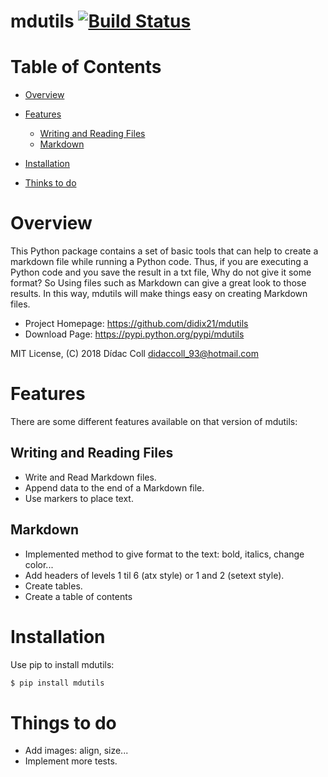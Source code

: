# mdutils [![Build Status](https://travis-ci.org/didix21/mdutils.svg?branch=master)](https://travis-ci.org/didix21/mdutils)

Table of Contents
=================
- [Overview](#overview)
- [Features](#features)
    - [Writing and Reading Files](#writing-and-reading-files)
    - [Markdown](#markdown)
    
- [Installation](#installation)
- [Thinks to do](#things-to-do)

Overview
=======
This Python package contains a set of basic tools that can help to create a markdown file while running a Python code.
Thus, if you are executing a Python code and you save the result in a txt file, Why do not give it some format? So
Using files such as Markdown can give a great look to those results. In this way, mdutils will make things easy on
creating Markdown files.

- Project Homepage: https://github.com/didix21/mdutils
- Download Page: https://pypi.python.org/pypi/mdutils

MIT License, (C) 2018 Dídac Coll <didaccoll_93@hotmail.com>

Features
========
There are some different features available on that version of mdutils:

Writing and Reading Files
-------------------------
- Write and Read Markdown files.
- Append data to the end of a Markdown file.
- Use markers to place text.

Markdown
--------
- Implemented method to give format to the text: bold, italics, change color...
- Add headers of levels 1 til 6 (atx style) or 1 and 2 (setext style).
- Create tables.
- Create a table of contents


Installation
============
Use pip to install mdutils:
```bash
$ pip install mdutils
```

Things to do
============
- Add images: align, size...
- Implement more tests.
